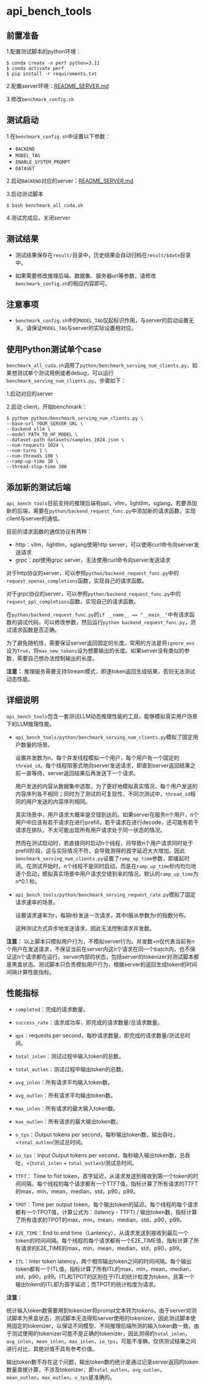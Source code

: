 # api_bench_tools

## 前置准备

1.配置测试脚本的python环境：
```shell
$ conda create -n perf python=3.11
$ conda activate perf
$ pip install -r requirements.txt
```

2.配置server环境：[README_SERVER.md](README_SERVER.md)

3.修改`benchmark_config.sh`

## 测试启动

1.在`benchmark_config.sh`中设置以下参数：
- `BACKEND`
- `MODEL_TAG`
- `ENABLE_SYSTEM_PROMPT`
- `DATASET`

2.启动`BACKEND`对应的server：[README_SERVER.md](README_SERVER.md)

3.启动测试脚本

```shell
$ bash benchmark_all_cuda.sh
```

4.测试完成后，关闭server

## 测试结果

- 测试结果保存在`result/`目录中，历史结果会自动归档在`result/$date`目录中。

- 如果需要修改推理后端、数据集、服务器url等参数，请修改`benchmark_config.sh`的相应内容即可。

## 注意事项

- `benchmark_config.sh`中的`MODEL_TAG`仅起标识作用，与server的启动设置无关。请保证`MODEL_TAG`与server的实际设置相对应。


## 使用Python测试单个case

`benchmark_all_cuda.sh`调用了`python/benchmark_serving_num_clients.py`，如果想测试单个测试用例或者debug，可以运行`benchmark_serving_num_clients.py`，步骤如下：

1.启动对应的server

2.启动 client，开始benchmark：
```shell
$ python python/benchmark_serving_num_clients.py \
--base-url YOUR_SERVER_URL \
--backend vllm \
--model PATH_TO_HF_MODEL \
--dataset-path datasets/samples_1024.json \
--num-requests 1024 \
--num-turns 1 \ 
--num-threads 100 \ 
--ramp-up-time 10 \ 
--thread-stop-time 300
```

## 添加新的测试后端

`api_bench_tools`目前支持的推理后端有ppl，vllm，lightllm，sglang。若要添加新的后端，需要在`python/backend_request_func.py`中添加新的请求函数，实现client与server的通信。

目前的请求函数的通信协议有两种：

- http：vllm，lightllm，sglang使用http server，可以使用curl命令向server发送请求
- grpc：ppl使用grpc server，无法使用curl命令向server发送请求

对于http协议的server，可以参照`python/backend_request_func.py`中的`request_openai_completions`函数，实现自己的请求函数。

对于grpc协议的server，可以参照`python/backend_request_func.py`中的`request_ppl_completions`函数，实现自己的请求函数。

在`python/backend_request_func.py`的`if __name__ == "__main__"`中有请求函数的调试代码，可以修改参数，然后运行`python backend_request_func.py`，测试请求函数是否正确。

为了避免随机性，需要保证server返回固定的长度。常用的方法是将`ignore_eos`设为`True`，将`max_new_tokens`设为想要输出的长度。如果server没有类似的参数，需要自己想办法控制输出的长度。

**注意：** 推理服务需要支持Stream模式，即逐token返回生成结果，否则无法测试动态性能。

## 详细说明

`api_bench_tools`包含一套测试LLM动态推理性能的工具，能够模拟真实用户场景下的LLM推理性能。

- `api_bench_tools/python/benchmark_serving_num_clients.py`模拟了固定用户数量的场景。

    设置并发数为n，每个并发线程模拟一个用户，每个用户有一个固定的`thread_id`。每个线程阻塞式地向server发送请求，即直到server返回结果之前一直等待，server返回结果后再发送下一个请求。

    用户发送的内容从数据集中选取，为了更好地模拟真实情况，每个用户发送的内容序列各不相同；同时为了测试的可复现性，不同次测试中，`thread_id`相同的用户发送的内容序列相同。

    真实场景中，用户请求大概率是交错到达的。如果server在服务n个用户，n个用户中应该有若干请求在进行prefill，若干请求在进行decode，还可能有若干请求在排队，不太可能出现所有用户请求处于同一状态的情况。
    
    然而在测试启动时，若直接同时启动n个线程，将导致n个用户请求同时处于prefill阶段，这与实际情况不符，会导致测得的首字延迟大大增加。因此`benchmark_serving_num_clients.py`设置了`ramp_up_time`参数，即缓起时间。在测试开始时，n个线程不是同时启动，而是在`ramp_up_time`秒内均匀地逐个启动，模拟真实场景中用户请求交错到来的情况。默认的`ramp_up_time`为 n*0.1 秒。

- `api_bench_tools/python/benchmark_serving_request_rate.py`模拟了固定请求速率的场景。

    设置请求速率为r，每隔t秒发送一次请求，其中t服从参数为r的指数分布。

    这种测试方式异步地发送请求，因此无法控制请求并发数。

**注意：** 以上脚本只模拟用户行为，不模拟server行为。并发数=n仅代表当前有n个用户在发送请求，不保证当前在server内这n个请求在同一个batch内，也不保证这n个请求都在运行。server内部的状态，包括server的tokenizer对测试脚本都是黑盒状态。测试脚本只负责模拟用户行为，根据server的返回生成token的时间间隔计算性能指标。

## 性能指标

- `completed`：完成的请求数量。

- `success_rate`：请求成功率，即完成的请求数量/总请求数量。

- `qps`：requests per second，每秒请求数量，即完成的请求数量/测试总时间。

- `total_inlen`：测试过程中输入token的总数。

- `total_outlen`：测试过程中输出token的总数。

- `avg_inlen`：所有请求平均输入token数。

- `avg_outlen`：所有请求平均输出token数。

- `max_inlen`：所有请求的最大输入token数。

- `max_outlen`：所有请求的最大输出token数。

- `o_tps`：Output tokens per second，每秒输出token数，输出吞吐，=`total_outlen`/测试总时间。

- `io_tps`：Input Output tokens per second，每秒输入输出token数，总吞吐，=(`total_inlen` + `total_outlen`)/测试总时间。

- `TTFT`： Time to fist token，首字延迟，从请求发送到接收到第一个token的时间间隔。每个线程的每个请求都有一个TTFT值，指标计算了所有请求的TTFT的max，min，mean，median，std，p90，p99。

- `TPOT`：Time per output token，每个输出token的延迟。每个线程的每个请求都有一个TPOT值，计算公式为：(latency - TTFT) / 输出token数，指标计算了所有请求的TPOT的max，min，mean，median，std，p90，p99。

- `E2E_TIME`：End to end time（Lantency），从请求发送到接收到最后一个token的时间间隔。每个线程的每个请求都有一个E2E_TIME值，指标计算了所有请求的E2E_TIME的max，min，mean，median，std，p90，p99。

- `ITL`：Inter token latency，两个相邻输出token之间的时间间隔。每个输出token都有一个ITL值，指标计算了所有ITL的max，min，mean，median，std，p90，p99。ITL和TPOT的区别在于ITL的统计粒度为token，且第一个输出token的ITL即为首字延迟；而TPOT的统计粒度为请求。

**注意**：

统计输入token数需要用到tokenizer将prompt文本转为tokens，由于server对测试脚本为黑盒状态，测试脚本无法得知server使用的tokenizer。因此测试脚本使用固定的tokenizer，以保证不同模型、不同推理后端所测的输入token数一致。由于测试使用的tokenizer可能不是正确的tokenizer，因此测得的`total_inlen`，`avg_inlen`，`mean_inlen`，`max_inlen`，`io_tps`，可能不准确，仅供测试结果之间进行对比，其绝对值不具有参考价值。

输出token数不存在这个问题，输出token数的统计是通过记录server返回的token数量直接计算，不涉及tokenizer，即`total_outlen`，`avg_outlen`，`mean_outlen`，`max_outlen`，`o_tps`是准确的。
